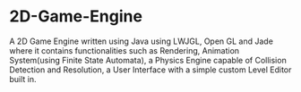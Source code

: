 # 2D-Game-Engine
A 2D Game Engine written using Java using LWJGL, Open GL and Jade where it contains functionalities such as Rendering, Animation System(using Finite State Automata), a Physics Engine capable of Collision Detection and Resolution, a User Interface with a simple custom Level Editor built in.
